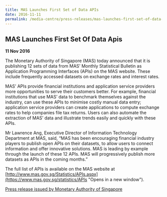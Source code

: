 ```yaml
---
title: MAS Launches First Set of Data APIs
date: 2016-11-11
permalink: /media-centre/press-releases/mas-launches-first-set-of-data-apis/
---
```

## MAS Launches First Set Of Data Apis

**11 Nov 2016**

The Monetary Authority of Singapore (MAS) today announced that it is publishing 12 sets of data from MAS’ Monthly Statistical Bulletin as Application Programming Interfaces (APIs) on the MAS website. These include frequently accessed datasets on exchange rates and interest rates.

MAS’ APIs provide financial institutions and application service providers more opportunities to serve their customers better. For example, financial institutions that use MAS’ data to benchmark themselves against the industry, can use these APIs to minimise costly manual data entry; application service providers can create applications to compute exchange rates to help companies file tax returns. Users can also automate the extraction of MAS’ data and illustrate trends easily and quickly with these APIs.

Mr Lawrence Ang, Executive Director of Information Technology Department at MAS, said, “MAS has been encouraging financial industry players to publish open APIs on their datasets, to allow users to connect information and offer innovative solutions. MAS is leading by example through the launch of these 12 APIs. MAS will progressively publish more datasets as APIs in the coming months.”

The full list of APIs is available on the MAS website at [http://www.mas.gov.sg/Statistics/APIs.aspx](https://www.mas.gov.sg/statistics/APIs "Opens in a new window").

[Press release issued by Monetary Authority of Singapore](https://www.mas.gov.sg/news/media-releases/2016/mas-launches-first-set-of-data-apis)
